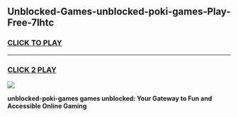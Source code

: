 
## Unblocked-Games-unblocked-poki-games-Play-Free-7lhtc
<h3>
<a href="https://premium76.site?title=unblocked-poki-games&ref=15A">CLICK TO PLAY</a></h3>
<hr>

<h3>
<a href="https://premium76.site?title=unblocked-poki-games&ref=15A">CLICK 2 PLAY</a>
  
</h3>

<a href="https://premium76.site?title=unblocked-poki-games&ref=15A"><img src="https://clearcache.store/games.png"></a>


**unblocked-poki-games games unblocked: Your Gateway to Fun and Accessible Online Gaming**
